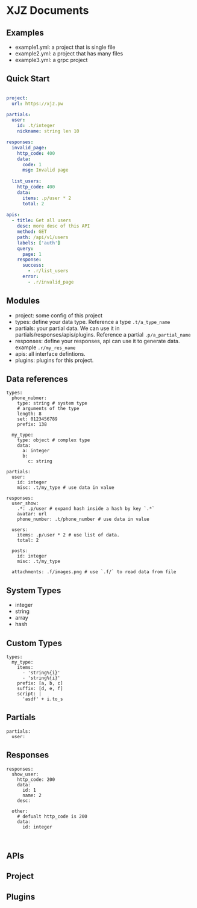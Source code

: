 XJZ Documents
=============

## Examples

* example1.yml: a project that is single file
* example2.yml: a project that has many files
* example3.yml: a grpc project


## Quick Start


```yaml

project:
  url: https://xjz.pw

partials:
  user:
    id: .t/integer
    nickname: string len 10

responses:
  invalid_page:
    http_code: 400
    data:
      code: 1
      msg: Invalid page
    
  list_users:
    http_code: 400
    data:
      items: .p/user * 2
      total: 2
    
apis:
  - title: Get all users
    desc: more desc of this API
    method: GET
    path: /api/v1/users
    labels: ['auth']
    query:
      page: 1
    response:
      success:
        - .r/list_users
      error:
        - .r/invalid_page

```

## Modules

* project: some config of this project
* types: define your data type. Reference a type `.t/a_type_name`
* partials: your partial data. We can use it in partials/responses/apis/plugins. Reference a partial `.p/a_partial_name`
* responses: define your responses, api can use it to generate data. example `.r/my_res_name`
* apis: all interface defintions.
* plugins: plugins for this project.


## Data references

```
types: 
  phone_nubmer:
    type: string # system type
    # arguments of the type
    length: 8
    set: 0123456789
    prefix: 138

  my_type:
    type: object # complex type
    data:
      a: integer
      b: 
        c: string

partials:
  user: 
    id: integer
    misc: .t/my_type # use data in value

responses:
  user_show:
    .*: .p/user # expand hash inside a hash by key `.*`
    avatar: url
    phone_number: .t/phone_number # use data in value

  users:
    items: .p/user * 2 # use list of data.
    total: 2

  posts:
    id: integer
    misc: .t/my_type

  attachments: .f/images.png # use `.f/` to read data from file
```

## System Types

* integer
* string
* array
* hash

## Custom Types

```
types:
  my_type:
    items: 
      - 'string%{i}'
      - 'string%{i}'
    prefix: [a, b, c]
    suffix: [d, e, f]
    script: |
      'asdf' + i.to_s
```

## Partials

```
partials:
  user:
```

## Responses

```
responses:
  show_user:
    http_code: 200
    data:
      id: 1
      name: 2
    desc:

  other:
    # defualt http_code is 200
    data: 
      id: integer
      


```

## APIs

## Project

## Plugins
